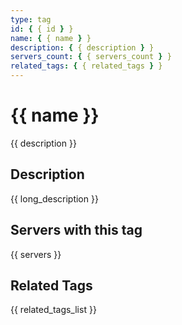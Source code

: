 ```yaml
---
type: tag
id: { { id } }
name: { { name } }
description: { { description } }
servers_count: { { servers_count } }
related_tags: { { related_tags } }
---
```


# {{ name }}

{{ description }}

## Description

{{ long_description }}

## Servers with this tag

{{ servers }}

## Related Tags

{{ related_tags_list }}
